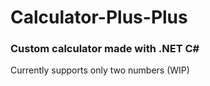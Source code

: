 # Calculator-Plus-Plus

### Custom calculator made with .NET C#

Currently supports only two numbers (WIP)

